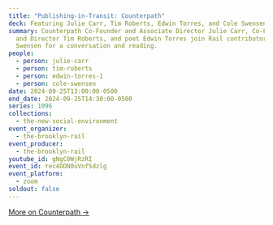 ```yaml
---
title: "Publishing-in-Transit: Counterpath"
deck: Featuring Julie Carr, Tim Roberts, Edwin Torres, and Cole Swensen
summary: Counterpath Co-Founder and Associate Director Julie Carr, Co-Founder
  and Director Tim Roberts, and poet Edwin Torres join Rail contributor Cole
  Swensen for a conversation and reading.
people:
  - person: julie-carr
  - person: tim-roberts
  - person: edwin-torres-1
  - person: cole-swensen
date: 2024-09-25T13:00:00-0500
end_date: 2024-09-25T14:30:00-0500
series: 1096
collections:
  - the-new-social-environment
event_organizer:
  - the-brooklyn-rail
event_producer:
  - the-brooklyn-rail
youtube_id: gNgC0WjRzRI
event_id: rec4ODN0uVnf5dzlg
event_platform:
  - zoom
soldout: false
---
```

[M﻿ore on Counterpath →](https://counterpathpress.org/)